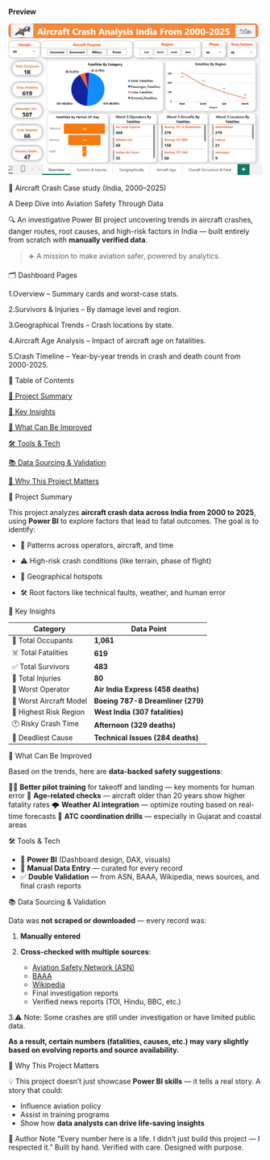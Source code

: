 **Preview**

![image alt](https://github.com/suga1424/Aircraft-Crash-Analysis-India-2000-2025-/blob/main/Page-1.png?raw=true)

🚨 Aircraft Crash Case study (India, 2000–2025)

A Deep Dive into Aviation Safety Through Data

🔍 An investigative Power BI project uncovering trends in aircraft crashes, danger routes, root causes, and high-risk factors in India — built entirely from scratch with **manually verified data**.

> ✈️ A mission to make aviation safer, powered by analytics.
 
🗂️ Dashboard Pages

1.Overview – Summary cards and worst-case stats.

2.Survivors & Injuries – By damage level and region.

3.Geographical Trends – Crash locations by state.

4.Aircraft Age Analysis – Impact of aircraft age on fatalities.

5.Crash Timeline – Year-by-year trends in crash and death count from 2000-2025.


📘 Table of Contents

[📌 Project Summary](#project-summary)

[📌 Key Insights](#key-insights)

[🧠 What Can Be Improved](#what-can-be-improved)

[🛠️ Tools & Tech](#tools--tech)

[📚 Data Sourcing & Validation](#data-sourcing--validation)

[🚀 Why This Project Matters](#why-this-project-matters)

📌 Project Summary

This project analyzes **aircraft crash data across India from 2000 to 2025**, using **Power BI** to explore factors that lead to fatal outcomes.
The goal is to identify:

* 🧩 Patterns across operators, aircraft, and time

* ⚠️ High-risk crash conditions (like terrain, phase of flight)

* 📍 Geographical hotspots

* 🛠️ Root factors like technical faults, weather, and human error


📌 Key Insights

| Category                | Data Point                         |
| ----------------------- | ---------------------------------- |
| 🧍 Total Occupants      | **1,061**                          |
| ☠️ Total Fatalities     | **619**                            |
| ✅ Total Survivors       | **483**                            |
| 🤕 Total Injuries       | **80**                             |
| 🎯 Worst Operator       | **Air India Express (458 deaths)** |
| 🛫 Worst Aircraft Model | **Boeing 787-8 Dreamliner (279)**  |
| 📍 Highest Risk Region  | **West India (307 fatalities)**    |
| 🕐 Risky Crash Time     | **Afternoon (329 deaths)**         |
| 🔧 Deadliest Cause      | **Technical Issues (284 deaths)**  |


🧠 What Can Be Improved

Based on the trends, here are **data-backed safety suggestions**:

🧑‍✈️ **Better pilot training** for takeoff and landing — key moments for human error
🧪 **Age-related checks** — aircraft older than 20 years show higher fatality rates
🌩️ **Weather AI integration** — optimize routing based on real-time forecasts
📡 **ATC coordination drills** — especially in Gujarat and coastal areas

🛠️ Tools & Tech

* 📌 **Power BI** (Dashboard design, DAX, visuals)
* 📑 **Manual Data Entry** — curated for every record
* ✅ **Double Validation** — from ASN, BAAA, Wikipedia, news sources, and final crash reports

📚 Data Sourcing & Validation

Data was **not scraped or downloaded** — every record was:

1. **Manually entered**
2. **Cross-checked with multiple sources**:

   * [Aviation Safety Network (ASN)](w)
   * [BAAA](w)
   * [Wikipedia](w)
   * Final investigation reports
   * Verified news reports (TOI, Hindu, BBC, etc.)

3.⚠️ Note: Some crashes are still under investigation or have limited public data.

   **As a result, certain numbers (fatalities, causes, etc.) may vary slightly based on evolving reports and source availability.**

🚀 Why This Project Matters

💡 This project doesn’t just showcase **Power BI skills** — it tells a real story.
A story that could:

* Influence aviation policy
* Assist in training programs
* Show how **data analysts can drive life-saving insights**

🙌 Author Note
“Every number here is a life. I didn’t just build this project — I respected it.”
Built by hand. Verified with care. Designed with purpose.
